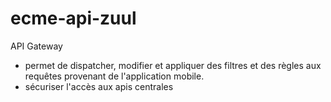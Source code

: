 # ecme-api-zuul

API Gateway
- permet de dispatcher, modifier et appliquer des filtres et des règles aux requêtes provenant de l'application mobile.
- sécuriser l'accès aux apis centrales
